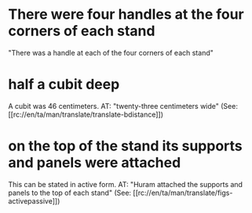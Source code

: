 # There were four handles at the four corners of each stand

"There was a handle at each of the four corners of each stand"

# half a cubit deep

A cubit was 46 centimeters. AT: "twenty-three centimeters wide" (See: [[rc://en/ta/man/translate/translate-bdistance]])

# on the top of the stand its supports and panels were attached

This can be stated in active form. AT: "Huram attached the supports and panels to the top of each stand" (See: [[rc://en/ta/man/translate/figs-activepassive]])